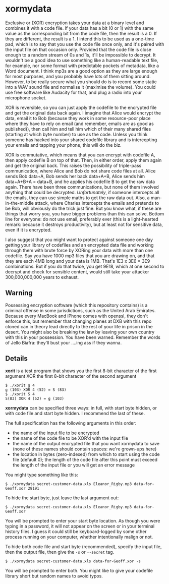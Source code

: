 xormydata
=========

Exclusive or (XOR) encryption takes your data at a binary level and combines it with a code file. If your data has a bit (0 or 1) with the same value as the corresponding bit from the code file, then the result is a 0. If they are different, the result is a 1. I intend this to be used as a one-time pad, which is to say that you use the code file once only, and it's paired with the input file on that occasion only. Provided that the code file is close enough to a random stream of 0s and 1s, it'll be impossible to decrypt. It wouldn't be a good idea to use something like a human-readable text file, for example, nor some format with predictable pockets of metadata, like a Word document. I think mp3s are a good option as they are large enough for most purposes, and you probably have lots of them sitting around. However, to be really secure what you should do is to record some static into a WAV sound file and normalise it (maximise the volume). You could use free software like Audacity for that, and plug a radio into your microphone socket.

XOR is reversible, so you can just apply the codefile to the encrypted file and get the original data back again. I imagine that Alice would encrypt the data, email it to Bob (because they work in some resource-poor place where they have to rely on email (and remember, emails are as good as published)), then call him and tell him which of their many shared files (starting at which byte number) to use as the code. Unless you think someone has hacked into your shared codefile library and is intercepting your emails and tapping your phone, this will do the biz.

XOR is commutative, which means that you can encrypt with codefile A, then apply codefile B on top of that. Then, in either order, apply them again and get the original back. This raises the possibility of triple-pass communication, where Alice and Bob do not share code files at all. Alice sends Bob data+A, Bob sends her back data+A+B, Alice sends him data+A+B+A = data+B, and he applies his codefile B to get the raw data again. There have been three communications, but none of them involved anything that could be decrypted. *Unfortunately*, if someone intercepts all the emails, they can use simple maths to get the raw data out. Also, a man-in-the-middle attack, where Charles intercepts the emails and pretends to be Bob, will obviously do the trick just fine. But you know what, if these are things that worry you, you have bigger problems than this can solve. Bottom line for everyone: do not use email, preferably ever (this is a light-hearted remark: because it destroys productivity), but at least not for sensitive data, even if it is encrypted.

I also suggest that you might want to protect against someone one day getting your library of codefiles and an encrypted data file and working through them with brute force by XORing your data with more than one codefile. Say you have 1000 mp3 files that you are drawing on, and that they are each 4MB long and your data is 1MB. That's 1E3 x 3E6 = 3E9 combinations. But if you do that twice, you get 9E18, which at one second to decrypt and check for sensible content, would still take your attacker 300,000,000,000 years to exhaust.

Warning
-------

Possessing encryption software (which this repository contains) is a criminal offense in some jurisdictions, such as the United Arab Emirates. Because every MacBook and iPhone comes with openssl, they don't enforce this, but remember that changing planes at DXB with this repo cloned can in theory lead directly to the rest of your life in prison in the desert. You might also be breaking the law by leaving your own country with this in your possession. You have been warned. Remember the words of Jello Biafra: they'll bust your ....ing ass if they wanna.

Details
-------

**xorit** is a test program that shows you the first 8-bit character of the first argument XOR the first 8-bit character of the second argument
```
$ ./xorit g 4
g (103) XOR 4 (52) = S (83)
$ ./xorit S 4
S(83) XOR 4 (52) = g (103)
```

**xormydata** can be specified three ways: in full, with start byte hidden, or with code file and start byte hidden. I recommend the last of these.

The full specification has the following arguments in this order:

* the name of the input file to be encrypted
* the name of the code file to be XOR'd with the input file
* the name of the output encrypted file that you want xormydata to save (none of these names should contain spaces: we're grown-ups here)
* the location in bytes (zero-indexed) from which to start using the code file (default 0); the length of the code file after this point must exceed the length of the input file or you will get an error message

You might type something like this:
```
$ ./xormydata secret-customer-data.xls Eleanor_Rigby.mp3 data-for-Geoff.xor 28191
```

To hide the start byte, just leave the last argument out:
```
$ ./xormydata secret-customer-data.xls Eleanor_Rigby.mp3 data-for-Geoff.xor
```
You will be prompted to enter your start byte location. As though you were typing in a password, it will not appear on the screen or in your terminal history files. I guess it could still be keyboard-logged by some other process running on your computer, whether intentionally malign or not.

To hide both code file and start byte (recommended), specify the input file, then the output file, then give the `-s` or `--secret` tag.
```
$ ./xormydata secret-customer-data.xls data-for-Geoff.xor -s
```
You will be prompted to enter both. You might like to give your codefile library short but random names to avoid typos.

